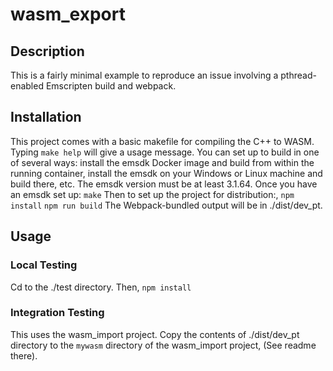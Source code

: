 # wasm_export

## Description
This is a fairly minimal example to reproduce an issue involving a pthread-enabled Emscripten build and webpack.

## Installation
This project comes with a basic makefile for compiling the C++ to WASM.  Typing `make help` will give a usage message.
You can set up to build in one of several ways: install the emsdk Docker image and build from within the running container,
install the emsdk on your Windows or Linux machine and build there, etc.  The emsdk version must be at least 3.1.64.
Once you have an emsdk set up:
`make`
Then to set up the project for distribution:,
`npm install`
`npm run build`
The Webpack-bundled output will be in ./dist/dev_pt.

## Usage
### Local Testing
Cd to the ./test directory. Then,
`npm install`

### Integration Testing
This uses the wasm_import project.
Copy the contents of ./dist/dev_pt directory to the `mywasm` directory of the wasm_import project, (See readme there).
